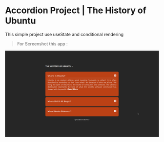 # Accordion Project | The History of Ubuntu

This simple project use useState and conditional rendering 


> For Screenshot this app : 

![This is a alt text.](/Images/wiwa-SS.png "wiwa accordion apps.")
